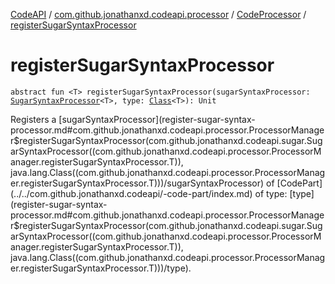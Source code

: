 [CodeAPI](../../index.md) / [com.github.jonathanxd.codeapi.processor](../index.md) / [CodeProcessor](index.md) / [registerSugarSyntaxProcessor](.)

# registerSugarSyntaxProcessor

`abstract fun <T> registerSugarSyntaxProcessor(sugarSyntaxProcessor: `[`SugarSyntaxProcessor`](../../com.github.jonathanxd.codeapi.sugar/-sugar-syntax-processor/index.md)`<T>, type: `[`Class`](http://docs.oracle.com/javase/6/docs/api/java/lang/Class.html)`<T>): Unit`

Registers a [sugarSyntaxProcessor](register-sugar-syntax-processor.md#com.github.jonathanxd.codeapi.processor.ProcessorManager$registerSugarSyntaxProcessor(com.github.jonathanxd.codeapi.sugar.SugarSyntaxProcessor((com.github.jonathanxd.codeapi.processor.ProcessorManager.registerSugarSyntaxProcessor.T)), java.lang.Class((com.github.jonathanxd.codeapi.processor.ProcessorManager.registerSugarSyntaxProcessor.T)))/sugarSyntaxProcessor) of [CodePart](../../com.github.jonathanxd.codeapi/-code-part/index.md) of type: [type](register-sugar-syntax-processor.md#com.github.jonathanxd.codeapi.processor.ProcessorManager$registerSugarSyntaxProcessor(com.github.jonathanxd.codeapi.sugar.SugarSyntaxProcessor((com.github.jonathanxd.codeapi.processor.ProcessorManager.registerSugarSyntaxProcessor.T)), java.lang.Class((com.github.jonathanxd.codeapi.processor.ProcessorManager.registerSugarSyntaxProcessor.T)))/type).

